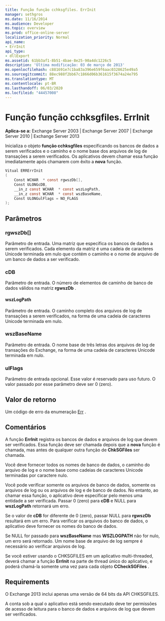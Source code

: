 ```yaml
---
title: Função função cchksgfiles. ErrInit
manager: sethgros
ms.date: 11/16/2014
ms.audience: Developer
ms.topic: overview
ms.prod: office-online-server
localization_priority: Normal
api_name:
- ErrInit
api_type:
- dllExport
ms.assetid: 61bb3af1-8b51-4bae-8e25-90a4dc1226c5
description: 'Última modificação: 03 de março de 2013'
ms.openlocfilehash: c881691e7c1ba83a396e659f6aac0328625e49a5
ms.sourcegitcommit: 88ec988f2bb67c1866d06b361615f3674a24e795
ms.translationtype: MT
ms.contentlocale: pt-BR
ms.lasthandoff: 06/03/2020
ms.locfileid: "44457008"
---
```

# <a name="cchksgfileserrinit-function"></a>Função função cchksgfiles. ErrInit
  
**Aplica-se a:** Exchange Server 2003 | Exchange Server 2007 | Exchange Server 2010 | Exchange Server 2013
  
Inicializa o objeto **função cchksgfiles** especificando os bancos de dados a serem verificados e o caminho e o nome base dos arquivos de log de transações a serem verificados. Os aplicativos devem chamar essa função imediatamente após chamarem com êxito a **nova** função. 
  
```cs
Vitual ERRErrInit  
(
    Const WCHAR  * const rgwszDb[],
    Const ULONGcDB,
    __in_z const WCHAR  * const wszLogPath,
    __in_z const WCHAR  * const wszBaseName,
    Const ULONGulFlags = NO_FLAGS
);

```

## <a name="parameters"></a>Parâmetros

### <a name="rgwszdb"></a>rgwszDb[]
  
Parâmetro de entrada. Uma matriz que especifica os bancos de dados a serem verificados. Cada elemento da matriz é uma cadeia de caracteres Unicode terminada em nulo que contém o caminho e o nome de arquivo de um banco de dados a ser verificado.
    
### <a name="cdb"></a>cDB
  
Parâmetro de entrada. O número de elementos de caminho de banco de dados válidos na matriz **rgwszDb** . 
    
#### <a name="wszlogpath"></a>wszLogPath
  
Parâmetro de entrada. O caminho completo dos arquivos de log de transações a serem verificados, na forma de uma cadeia de caracteres Unicode terminada em nulo.
    
### <a name="wszbasename"></a>wszBaseName
  
Parâmetro de entrada. O nome base de três letras dos arquivos de log de transações do Exchange, na forma de uma cadeia de caracteres Unicode terminada em nulo.
    
### <a name="ulflags"></a>ulFlags
  
Parâmetro de entrada opcional. Esse valor é reservado para uso futuro. O valor passado por esse parâmetro deve ser 0 (zero).
    
## <a name="return-value"></a>Valor de retorno

Um código de erro da enumeração [Err](cchksgfiles-err-enumeration.md) . 
  
## <a name="remarks"></a>Comentários

A função **ErrInit** registra os bancos de dados e arquivos de log que devem ser verificados. Essa função deve ser chamada depois que a **nova** função é chamada, mas antes de qualquer outra função de **ChkSGFiles** ser chamada. 
  
Você deve fornecer todos os nomes de banco de dados, o caminho do arquivo de log e o nome base como cadeias de caracteres Unicode terminadas por caractere nulo.
  
Você pode verificar somente os arquivos de banco de dados, somente os arquivos de log ou os arquivos de log e de banco de dados. No entanto, ao chamar essa função, o aplicativo deve especificar pelo menos uma entidade a ser verificada. Passar 0 (zero) para **cDB** e NULL para **wszLogPath** retornará um erro. 
  
Se o valor de **cDB** for diferente de 0 (zero), passar NULL para **rgwszDb** resultará em um erro. Para verificar os arquivos do banco de dados, o aplicativo deve fornecer os nomes do banco de dados. 
  
Se NULL for passado para **wszBaseName** mas **WSZLOGPATH** não for nulo, um erro será retornado. Um nome base de arquivo de log sempre é necessário ao verificar arquivos de log. 
  
Se você estiver usando o CHKSGFILES em um aplicativo multi-threaded, deverá chamar a função **ErrInit** na parte de thread único do aplicativo, e poderá chamá-la somente uma vez para cada objeto **CCheckSGFiles** . 
  
## <a name="requirements"></a>Requirements

O Exchange 2013 inclui apenas uma versão de 64 bits da API CHKSGFILES.
  
A conta sob a qual o aplicativo está sendo executado deve ter permissões de acesso de leitura para o banco de dados e arquivos de log que devem ser verificados.
  

